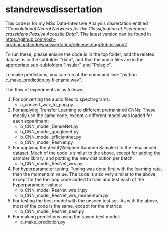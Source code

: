 # standrewsdissertation
This code is for my MSc Data-Intensive Analysis dissertation entitled _"Convolutional Neural Networks for the Classification of Pseudorca crassidens Passive Acoustic Data"_. The latest version can be found in https://github.com/josh-arrabaca/standrewsdissertation/releases/tag/Submission2.

To run these, please ensure the code is in the top folder, and the related dataset is in the subfolder "data", and that the audio files are in the appropriate sub-subfolders "Insular" and "Pelagic".

To make predictions, you can run at the command line: "python c_make_prediction.py filename.wav".

The flow of experiments is as follows:
1. For converting the audio files to spectrograms:
    * a_convert_wav_to_png.py
2. For applying Transfer Learning to different pretrainined CNNs. These mostly use the same code, except a different model was loaded for each experiment:
    * b_CNN_model_DenseNet.py
    * b_CNN_model_googlenet.py
    * b_CNN_model_efficientnet.py
    * b_CNN_model_ResNet.py
3. For applying the \textit{Weighed Random Sampler} to the imbalanced dataset. Much of the code is similar to the above, except for adding the sampler library, and plotting the new distibution per batch:
    * b_CNN_model_ResNet_wrs.py
4. For hyperparameter tuning. Tuning was done first with the learning rate, then the momentum value. The code is also very similar to the above, except for the for-loop code added to train and test each of the hyperparameter values:
    * b_CNN_model_ResNet_wrs_lr.py
    * b_CNN_model_ResNet_wrs_momentum.py
5. For testing the best model with the unseen test set. As with the above, most of the code is the same, except for the metrics: 
    * b_CNN_model_ResNet_best.py
6. For making predictions using the saved best model: 
    * c_make_prediction.py
